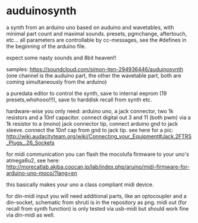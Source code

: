 # auduinosynth
a synth from an arduino uno based on auduino and wavetables, with minimal part count and maximal sounds. presets, pgmchange, aftertouch, etc...
all parameters are controllable by cc-messages, see the #defines in the beginning of the arduino file.

expect some nasty sounds and 8bit heaven!!

samples: https://soundcloud.com/simon-iten-294936446/auduinosynth (one channel is the auduino part, the other the wavetable part, both are coming simultaneously from the arduino)

a puredata editor to control the synth, save to internal eeprom (19 presets,whohooo!!!), save to harddisk recall from synth etc.

hardware-wise you only need: arduino uno, a jack connector, two 1k resistors and a 10nf capacitor.
connect digital out 3 and 11 (both pwm) via a 1k resistor to a (mono) jack connector tip, connect arduino gnd to jack sleeve.
connect the 10nf cap from gnd to jack tip. 
see here for a pic: http://wiki.audacityteam.org/wiki/Connecting_your_Equipment#Jack.2FTRS_Plugs_.26_Sockets

for midi communication you can flash the mocolufa firmware to your uno's atmega8u2, see here: http://morecatlab.akiba.coocan.jp/lab/index.php/aruino/midi-firmware-for-arduino-uno-moco/?lang=en

this basically makes your uno a class compliant midi device.

for din-midi input you will need additional parts, like an optocoupler and a din-socket, schematic from shruti is in the repository as png.
midi out (for recall from synth function) is only tested via usb-midi but should work fine via din-midi as well.




